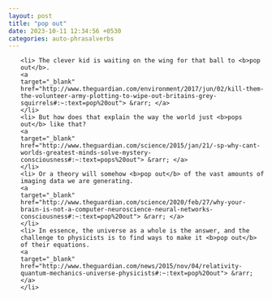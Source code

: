 ```yaml
---
layout: post
title: "pop out"
date: 2023-10-11 12:34:56 +0530
categories: auto-phrasalverbs
---
```

<ol>

    <li> The clever kid is waiting on the wing for that ball to <b>pop out</b>.
    <a 
    target="_blank" 
    href="http://www.theguardian.com/environment/2017/jun/02/kill-them-the-volunteer-army-plotting-to-wipe-out-britains-grey-squirrels#:~:text=pop%20out"> &rarr; </a>
    </li>
    <li> But how does that explain the way the world just <b>pops out</b> like that?
    <a 
    target="_blank" 
    href="http://www.theguardian.com/science/2015/jan/21/-sp-why-cant-worlds-greatest-minds-solve-mystery-consciousness#:~:text=pops%20out"> &rarr; </a>
    </li>
    <li> Or a theory will somehow <b>pop out</b> of the vast amounts of imaging data we are generating.
    <a 
    target="_blank" 
    href="http://www.theguardian.com/science/2020/feb/27/why-your-brain-is-not-a-computer-neuroscience-neural-networks-consciousness#:~:text=pop%20out"> &rarr; </a>
    </li>
    <li> In essence, the universe as a whole is the answer, and the challenge to physicists is to find ways to make it <b>pop out</b> of their equations.
    <a 
    target="_blank" 
    href="http://www.theguardian.com/news/2015/nov/04/relativity-quantum-mechanics-universe-physicists#:~:text=pop%20out"> &rarr; </a>
    </li>